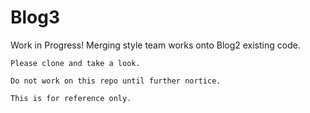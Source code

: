 # Blog3
Work in Progress!
Merging style team works onto Blog2 existing code.

    Please clone and take a look. 

    Do not work on this repo until further nortice.

    This is for reference only.
